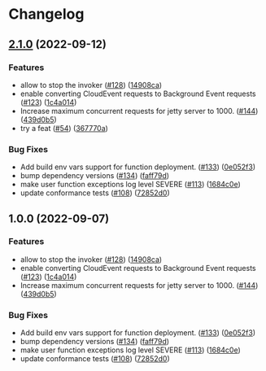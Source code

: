 # Changelog

## [2.1.0](https://github.com/anniefu/functions-framework-java/compare/java-function-invoker-v2.0.0...java-function-invoker-v2.1.0) (2022-09-12)


### Features

* allow to stop the invoker ([#128](https://github.com/anniefu/functions-framework-java/issues/128)) ([14908ca](https://github.com/anniefu/functions-framework-java/commit/14908caa9e5be824dfb74fff3a3234c4bce688e7))
* enable converting CloudEvent requests to Background Event requests ([#123](https://github.com/anniefu/functions-framework-java/issues/123)) ([1c4a014](https://github.com/anniefu/functions-framework-java/commit/1c4a01470cc4ee7b3de3c3d7ae4af24e47eb2810))
* Increase maximum concurrent requests for jetty server to 1000.  ([#144](https://github.com/anniefu/functions-framework-java/issues/144)) ([439d0b5](https://github.com/anniefu/functions-framework-java/commit/439d0b5d77b2f765e65d84e7d5f31399e547d004))
* try a feat ([#54](https://github.com/anniefu/functions-framework-java/issues/54)) ([367770a](https://github.com/anniefu/functions-framework-java/commit/367770a900381197b3d986ad42278f7424fde307))


### Bug Fixes

* Add build env vars support for function deployment. ([#133](https://github.com/anniefu/functions-framework-java/issues/133)) ([0e052f3](https://github.com/anniefu/functions-framework-java/commit/0e052f376231192278061ec79bcf9d710ec310f4))
* bump dependency versions ([#134](https://github.com/anniefu/functions-framework-java/issues/134)) ([faff79d](https://github.com/anniefu/functions-framework-java/commit/faff79d16c6df178d66f0185fb78fba003e60745))
* make user function exceptions log level SEVERE ([#113](https://github.com/anniefu/functions-framework-java/issues/113)) ([1684c0e](https://github.com/anniefu/functions-framework-java/commit/1684c0ef55dc33f2c4c7f7514d99b0e7af75c44f))
* update conformance tests ([#108](https://github.com/anniefu/functions-framework-java/issues/108)) ([72852d0](https://github.com/anniefu/functions-framework-java/commit/72852d0f23cdaed48569245440dcd1533c8c7563))

## 1.0.0 (2022-09-07)


### Features

* allow to stop the invoker ([#128](https://github.com/anniefu/functions-framework-java/issues/128)) ([14908ca](https://github.com/anniefu/functions-framework-java/commit/14908caa9e5be824dfb74fff3a3234c4bce688e7))
* enable converting CloudEvent requests to Background Event requests ([#123](https://github.com/anniefu/functions-framework-java/issues/123)) ([1c4a014](https://github.com/anniefu/functions-framework-java/commit/1c4a01470cc4ee7b3de3c3d7ae4af24e47eb2810))
* Increase maximum concurrent requests for jetty server to 1000.  ([#144](https://github.com/anniefu/functions-framework-java/issues/144)) ([439d0b5](https://github.com/anniefu/functions-framework-java/commit/439d0b5d77b2f765e65d84e7d5f31399e547d004))


### Bug Fixes

* Add build env vars support for function deployment. ([#133](https://github.com/anniefu/functions-framework-java/issues/133)) ([0e052f3](https://github.com/anniefu/functions-framework-java/commit/0e052f376231192278061ec79bcf9d710ec310f4))
* bump dependency versions ([#134](https://github.com/anniefu/functions-framework-java/issues/134)) ([faff79d](https://github.com/anniefu/functions-framework-java/commit/faff79d16c6df178d66f0185fb78fba003e60745))
* make user function exceptions log level SEVERE ([#113](https://github.com/anniefu/functions-framework-java/issues/113)) ([1684c0e](https://github.com/anniefu/functions-framework-java/commit/1684c0ef55dc33f2c4c7f7514d99b0e7af75c44f))
* update conformance tests ([#108](https://github.com/anniefu/functions-framework-java/issues/108)) ([72852d0](https://github.com/anniefu/functions-framework-java/commit/72852d0f23cdaed48569245440dcd1533c8c7563))

